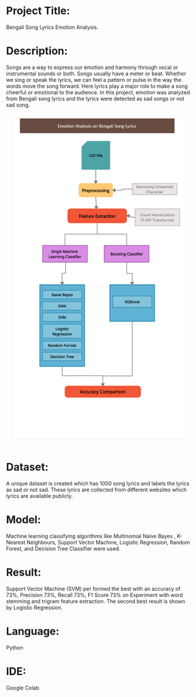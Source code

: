 # Project Title:
Bengali Song Lyrics Emotion Analysis.
# Description:
Songs are a way to express our emotion and harmony through vocal or instrumental sounds or both. Songs usually have a meter or beat. Whether we sing or speak the lyrics, we can feel a pattern or pulse in the way the words move the song forward. Here lyrics play a major role to make a song cheerful or emotional to the audience. In this project, emotion was analyzed from Bengali song lyrics and the lyrics were detected as sad songs or not sad song.

![Methodology](Methodology.png)

# Dataset:
A unique dataset is created which has 1000 song lyrics and labels the lyrics as sad or not sad. These lyrics are collected from different websites which lyrics are available publicly.
# Model:
Machine learning classifying algorithms like Multinomial Naive Bayes , K-Nearest Neighbours, Support Vector Machine, Logistic Regression, Random Forest, and Decision Tree Classifier were used.
# Result:
Support Vector Machine (SVM) per formed the best with an accuracy of 73%, Precision 73%, Recall 73%, F1 Score 73% on Experiment with word stemming and trigram feature extraction. The second best result is shown by Logistic Regression.
# Language:
Python
# IDE:
Google Colab



